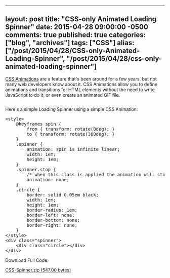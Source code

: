   ---
  layout: post
  title: "CSS-only Animated Loading Spinner"
  date: 2015-04-28 09:00:00 -0500
  comments: true
  published: true
  categories: ["blog", "archives"]
  tags: ["CSS"]
  alias: ["/post/2015/04/28/CSS-only-Animated-Loading-Spinner", "/post/2015/04/28/css-only-animated-loading-spinner"]
  ---
<!-- more -->
<p><a href="http://www.w3schools.com/css/css3_animations.asp" target="_blank">CSS Animations</a> are a feature that's been around for a few years, but not many web developers know about it. CSS Animations allow you to define animations and transitions for HTML elements without the need to write JavaScript to do it, or even create an animated GIF file.</p>
<p><img src="/image.axd?picture=%2f2015%2f04%2fCSS-Spinner.gif" alt="" /></p>
<p>Here's a simple Loading Spinner using a simple CSS Animation:</p>
<pre class="brush: c-sharp; first-line: 1; tab-size: 4; toolbar: false; ">&lt;style&gt;
    @keyframes spin {
        from { transform: rotate(0deg); }
        to { transform: rotate(360deg); }
    }
    .spinner {
        animation: spin 1s infinite linear;
        width: 1em;
        height: 1em;
    }
    .spinner.stop {
        /* when this class is applied the animation will stop */
        animation: none;
    }
    .circle {
        border: solid 0.05em black;
        width: 1em;
        height: 1em;
        border-radius: 1em;
        border-left: none;
        border-bottom: none;
        border-right: none;
    }
&lt;/style&gt;
&lt;div class="spinner"&gt;
    &lt;div class="circle"&gt;&lt;/div&gt;
&lt;/div&gt;</pre>
<p>Download Full Code:</p>
<p><a href="/FILES%2f2015%2f04%2fCSS-Spinner.zip.axdx">CSS-Spinner.zip (547.00 bytes)</a></p>
